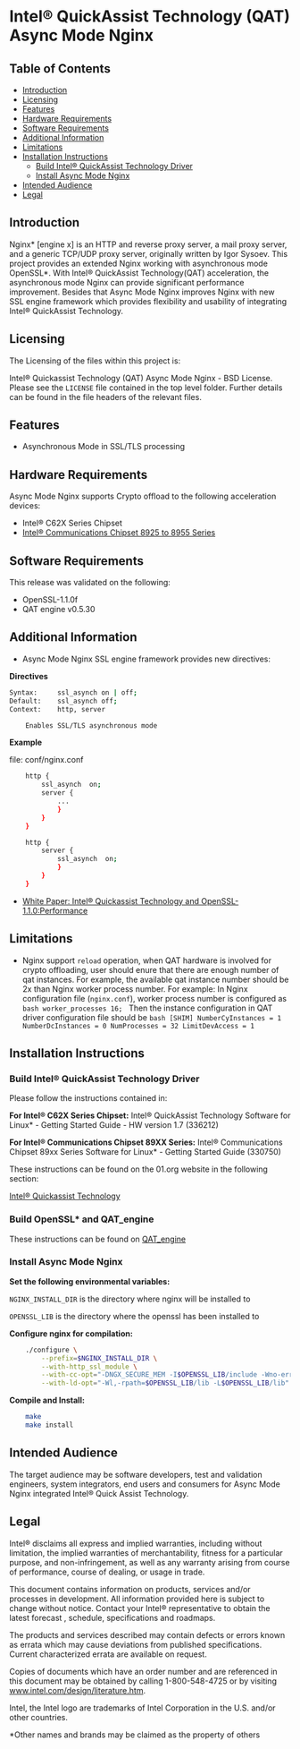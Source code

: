 # Intel&reg; QuickAssist Technology (QAT) Async Mode Nginx

## Table of Contents

- [Introduction](#introduction)
- [Licensing](#licensing)
- [Features](#features)
- [Hardware Requirements](#hardware-requirements)
- [Software Requirements](#software-requirements)
- [Additional Information](#additional-information)
- [Limitations](#limitations)
- [Installation Instructions](#installation-instructions)
    - [Build Intel&reg; QuickAssist Technology Driver](#build-intel-quickassist-technology-driver)
    - [Install Async Mode Nginx](#install-async-mode-nginx)
- [Intended Audience](#intended-audience)
- [Legal](#legal)

## Introduction

Nginx\* [engine x] is an HTTP and reverse proxy server, a mail proxy server,
and a generic TCP/UDP proxy server, originally written by Igor Sysoev.
This project provides an extended Nginx working with asynchronous mode OpenSSL\*.
With Intel&reg; QuickAssist Technology(QAT) acceleration, the asynchronous mode Nginx
can provide significant performance improvement. Besides that Async Mode Nginx
improves Nginx with new SSL engine framework which provides flexibility and usability
of integrating Intel&reg; QuickAssist Technology.

## Licensing

The Licensing of the files within this project is:

Intel&reg; Quickassist Technology (QAT) Async Mode Nginx - BSD License. Please 
see the `LICENSE` file contained in the top level folder. Further details can 
be found in the file headers of the relevant files.

## Features

* Asynchronous Mode in SSL/TLS processing

## Hardware Requirements

Async Mode Nginx supports Crypto offload to the following acceleration devices:

* Intel&reg; C62X Series Chipset
* [Intel&reg; Communications Chipset 8925 to 8955 Series][1]

[1]:https://www.intel.com/content/www/us/en/ethernet-products/gigabit-server-adapters/quickassist-adapter-8950-brief.html

## Software Requirements

This release was validated on the following:

* OpenSSL-1.1.0f
* QAT engine v0.5.30

## Additional Information

* Async Mode Nginx SSL engine framework provides new directives:

**Directives**
```bash
Syntax:     ssl_asynch on | off;
Default:    ssl_asynch off;
Context:    http, server

    Enables SSL/TLS asynchronous mode
```
**Example**

file: conf/nginx.conf

```bash
    http {
        ssl_asynch  on;
        server {
            ...
            }
        }
    }
```

```bash
    http {
        server {
            ssl_asynch  on;
            }
        }
    }
```

* [White Paper: Intel&reg; Quickassist Technology and OpenSSL-1.1.0:Performance][2]

[2]: https://01.org/sites/default/files/downloads/intelr-quickassist-technology/intelquickassisttechnologyopensslperformance.pdf

## Limitations

* Nginx support `reload` operation, when QAT hardware is involved for crypto 
  offloading, user should enure that there are enough number of qat instances.
  For example, the available qat instance number should be 2x than Nginx worker
  process number.
  For example:
  In Nginx configuration file (`nginx.conf`), worker process number is configured
  as 
      ```bash
      worker_processes 16;
      ```
  Then the instance configuration in QAT driver configuration file should be
      ```bash
      [SHIM]
      NumberCyInstances = 1
      NumberDcInstances = 0
      NumProcesses = 32
      LimitDevAccess = 1
      ```

## Installation Instructions

### Build Intel&reg; QuickAssist Technology Driver

Please follow the instructions contained in:

**For Intel&reg; C62X Series Chipset:**
Intel&reg; QuickAssist Technology Software for Linux\* - Getting Started Guide - HW version 1.7 (336212)

**For Intel&reg; Communications Chipset 89XX Series:**
Intel&reg; Communications Chipset 89xx Series Software for Linux\* - Getting
Started Guide (330750)

These instructions can be found on the 01.org website in the following section:

[Intel&reg; Quickassist Technology][3]

[3]:https://01.org/packet-processing/intel%C2%AE-quickassist-technology-drivers-and-patches

### Build OpenSSL\* and QAT_engine

These instructions can be found on [QAT_engine][4]

[4]: https://github.com/intel/QAT_Engine

### Install Async Mode Nginx

**Set the following environmental variables:**

`NGINX_INSTALL_DIR` is the directory where nginx will be installed to

`OPENSSL_LIB` is the directory where the openssl has been installed to

**Configure nginx for compilation:**

```bash
    ./configure \
        --prefix=$NGINX_INSTALL_DIR \
        --with-http_ssl_module \
        --with-cc-opt="-DNGX_SECURE_MEM -I$OPENSSL_LIB/include -Wno-error=deprecated-declarations" \
        --with-ld-opt="-Wl,-rpath=$OPENSSL_LIB/lib -L$OPENSSL_LIB/lib"
```

**Compile and Install:**

```bash
    make
    make install
```

## Intended Audience

The target audience may be software developers, test and validation engineers, 
system integrators, end users and consumers for Async Mode Nginx integrated 
Intel&reg; Quick Assist Technology.

## Legal

Intel&reg; disclaims all express and implied warranties, including without
limitation, the implied warranties of merchantability, fitness for a
particular purpose, and non-infringement, as well as any warranty arising
from course of performance, course of dealing, or usage in trade.

This document contains information on products, services and/or processes in
development.  All information provided here is subject to change without
notice. Contact your Intel&reg; representative to obtain the latest forecast
, schedule, specifications and roadmaps.

The products and services described may contain defects or errors known as
errata which may cause deviations from published specifications. Current
characterized errata are available on request.

Copies of documents which have an order number and are referenced in this
document may be obtained by calling 1-800-548-4725 or by visiting
www.intel.com/design/literature.htm.

Intel, the Intel logo are trademarks of Intel Corporation in the U.S.
and/or other countries.

\*Other names and brands may be claimed as the property of others

